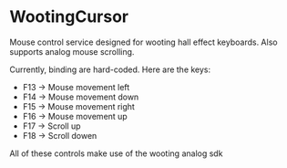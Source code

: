 # WootingCursor
Mouse control service designed for wooting hall effect keyboards. Also supports analog mouse scrolling. 

Currently, binding are hard-coded. Here are the keys: 

* F13 -> Mouse movement left
* F14 -> Mouse movement down
* F15 -> Mouse movement right
* F16 -> Mouse movement up
* F17 -> Scroll up
* F18 -> Scroll dowen

All of these controls make use of the wooting analog sdk
